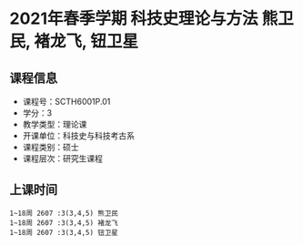 # 2021年春季学期 科技史理论与方法 熊卫民, 褚龙飞, 钮卫星






## 课程信息

- 课程号：SCTH6001P.01
- 学分：3
- 教学类型：理论课
- 开课单位：科技史与科技考古系
- 课程类别：硕士
- 课程层次：研究生课程

## 上课时间

```
1~18周 2607 :3(3,4,5) 熊卫民
1~18周 2607 :3(3,4,5) 褚龙飞
1~18周 2607 :3(3,4,5) 钮卫星
```

